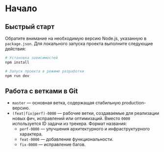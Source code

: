 # Начало

## Быстрый старт

Обратите внимание на необходимую версию Node.js, указанную в `package.json`. Для локального запуска проекта выполните следующие действия:

```bash
# Установка зависимостей
npm install

# Запуск проекта в режиме разработки
npm run dev
```

## Работа с ветками в Git

- `master` — основная ветка, содержащая стабильную production-версию.
- `(feat|fix|perf)-0000` — рабочие ветки, создаваемые для реализации новых фич, исправлений или оптимизаций. Вместо `0000` используется ID задачи из трекера. Формат названия:
  - `perf-0000` — улучшения архитектурного и инфраструктурного характера.
  - `feat-0000` — добавление функциональности.
  - `fix-0000` — исправление багов.
